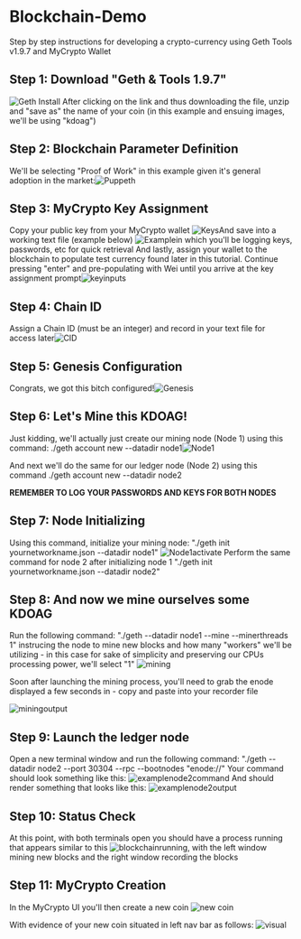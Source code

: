 # Blockchain-Demo
Step by step instructions for developing a crypto-currency using Geth Tools v1.9.7 and MyCrypto Wallet
## Step 1: Download "Geth & Tools 1.9.7"
![Geth Install](screens/1a.png)
After clicking on the link and thus downloading the file, unzip and "save as" the name of your coin (in this example and ensuing images, we'll be using "kdoag")
## Step 2: Blockchain Parameter Definition 
We'll be selecting "Proof of Work" in this example given it's general adoption in the market:![Puppeth](screens/step1.png)
## Step 3: MyCrypto Key Assignment
Copy your public key from your MyCrypto wallet ![Keys](screens/Keys.png)And save into a working text file (example below) ![Example](screens/examplenotes.png)in which you'll be logging keys, passwords, etc for quick retrieval
And lastly, assign your wallet to the blockchain to populate test currency found later in this tutorial. Continue pressing "enter" and pre-populating with Wei until you arrive at the key assignment prompt![keyinputs](screens/publickeyselection.png)
## Step 4: Chain ID
Assign a Chain ID (must be an integer) and record in your text file for access later![CID](screens/chainid.png)
## Step 5: Genesis Configuration
Congrats, we got this bitch configured!![Genesis](screens/genesisconfig.png)
## Step 6: Let's Mine this KDOAG!
Just kidding, we'll actually just create our mining node (Node 1) using this command: ./geth account new --datadir node1![Node1](screens/node1.png)

And next we'll do the same for our ledger node (Node 2) using this command ./geth account new --datadir node2

**REMEMBER TO LOG YOUR PASSWORDS AND KEYS FOR BOTH NODES**

## Step 7: Node Initializing
Using this command, initialize your mining node: "./geth init yournetworkname.json --datadir node1" ![Node1activate](screens/miningnode.png)
Perform the same command for node 2 after initializing node 1 "./geth init yournetworkname.json --datadir node2"
## Step 8: And now we mine ourselves some KDOAG
Run the following command: "./geth --datadir node1 --mine --minerthreads 1" instrucing the node to mine new blocks and how many "workers" we'll be utilizing - in this case for sake of simplicity and preserving our CPUs processing power, we'll select "1" ![mining](screens/mining.png)

Soon after launching the mining process, you'll need to grab the enode displayed a few seconds in - copy and paste into your recorder file

![miningoutput](screens/miningoutput.png)

## Step 9: Launch the ledger node
Open a new terminal window and run the following command: "./geth --datadir node2 --port 30304 --rpc --bootnodes "enode://<replace with node1 enode address>"
Your command should look something like this: ![examplenode2command](screens/examplenode2.png)
And should render something that looks like this: ![examplenode2output](screens/step9.png)
## Step 10: Status Check
At this point, with both terminals open you should have a process running that appears similar to this ![blockchainrunning](screens/example1.png), with the left window mining new blocks and the right window recording the blocks
## Step 11: MyCrypto Creation
In the MyCrypto UI you'll then create a new coin ![new coin](screens/step11.png)

With evidence of your new coin situated in left nav bar as follows: ![visual](screens/step12.png)

